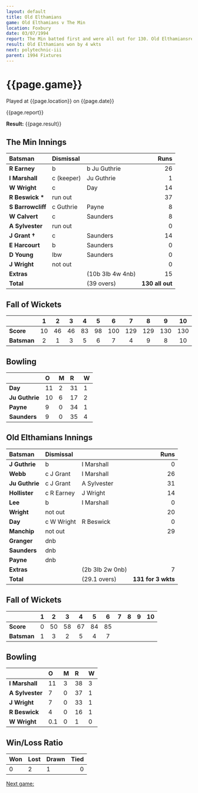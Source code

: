 ```yaml
---
layout: default
title: Old Elthamians
game: Old Elthamians v The Min
location: Foxbury
date: 03/07/1994
report: The Min batted first and were all out for 130. Old Elthamiansreplied with 131 for 6 wkts
result: Old Elthamians won by 4 wkts
next: polytechnic-iii
parent: 1994 Fixtures
---
```


# {{page.game}}

Played at {{page.location}} on {{page.date}}

{{page.report}}

**Result:** {{page.result}}

## The Min Innings

| Batsman | Dismissal |  | Runs |
|:---|:---|---|---:|
| **R Earney** | b | b Ju Guthrie | 26 |
| **I Marshall** | c (keeper) | Ju Guthrie | 1 |
| **W Wright** | c | Day | 14 |
| **R Beswick &#42;** | run out |  | 37 |
| **S Barrowcliff** | c Guthrie | Payne | 8 |
| **W Calvert** | c | Saunders | 8 |
| **A Sylvester** | run out |  | 0 |
| **J Grant &#8224;** | c | Saunders | 14 |
| **E Harcourt** | b | Saunders | 0 |
| **D Young** | lbw | Saunders | 0 |
| **J Wright** | not out |  | 0 |
| **Extras** | | (10b 3lb 4w 4nb) | 15 |
| **Total** | | (39 overs) | **130 all out** |

## Fall of Wickets

| | 1 | 2 | 3 | 4 | 5 | 6 | 7 | 8 | 9 | 10 |
|---|:---:|:---:|:---:|:---:|:---:|:---:|:---:|:---:|:---:|:---:|
| **Score** | 10 | 46 | 46 | 83 | 98 | 100 | 129 | 129 | 130 | 130 |
| **Batsman** | 2 | 1 | 3 | 5 | 6 | 7 | 4 | 9 | 8 | 10 |

## Bowling

| | O | M | R | W |
|---|:---|:---|:---|:---|
| **Day** | 11 | 2 | 31 | 1 |
| **Ju Guthrie** | 10 | 6 | 17 | 2 |
| **Payne** | 9 | 0 | 34 | 1 |
| **Saunders** | 9 | 0 | 35 | 4 |

## Old Elthamians Innings

| Batsman | Dismissal |  | Runs |
|:---|:---|---|---:|
| **J Guthrie** | b | I Marshall | 0 |
| **Webb** | c J Grant | I Marshall | 26 |
| **Ju Guthrie** | c J Grant | A Sylvester | 31 |
| **Hollister** | c R Earney | J Wright | 14 |
| **Lee** | b | I Marshall | 0 |
| **Wright** | not out |  | 20 |
| **Day** | c W Wright | R Beswick | 0 |
| **Manchip** | not out |  | 29 |
| **Granger** | dnb |  |  |
| **Saunders** | dnb |  |  |
| **Payne** | dnb |  |  |
| **Extras** | | (2b 3lb 2w 0nb) | 7 |
| **Total** | | (29.1 overs) | **131 for 3 wkts** |

## Fall of Wickets

| | 1 | 2 | 3 | 4 | 5 | 6 | 7 | 8 | 9 | 10 |
|---|:---:|:---:|:---:|:---:|:---:|:---:|:---:|:---:|:---:|:---:|
| **Score** | 0 | 50 | 58 | 67 | 84 | 85 |  |  |  |  |
| **Batsman** | 1 | 3 | 2 | 5 | 4 | 7|  |  |  |  |

## Bowling

| | O | M | R | W |
|---|:---|:---|:---|:---|
| **I Marshall** | 11 | 3 | 38 | 3 |
| **A Sylvester** | 7 | 0 | 37 | 1 |
| **J Wright** | 7 | 0 | 33 | 1 |
| **R Beswick** | 4 | 0 | 16 | 1 |
| **W Wright** | 0.1 | 0 | 1 | 0 |

## Win/Loss Ratio

| Won | Lost | Drawn | Tied |
|:---|:---|:---|---:|
| 0 | 2 | 1 | 0 |

[Next game:]({{page.next}})